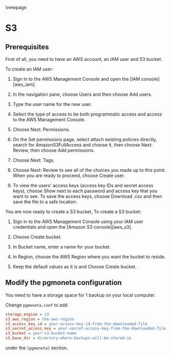 \newpage

# S3

## Prerequisites

First of all, you need to have an AWS account, an IAM user and S3 bucket.

To create an IAM user:

1. Sign in to the AWS Management Console and open the [IAM console][aws_iam].

2. In the navigation pane, choose Users and then choose Add users.

3. Type the user name for the new user.

4. Select the type of access to be both programmatic access and access to the AWS Management Console.

5. Choose Next: Permissions.

6. On the Set permissions page, select attach existing policies directly, search for AmazonS3FullAccess and choose it, then choose Next: Review, then choose Add permissions.

7. Choose Next: Tags.

8. Choose Next: Review to see all of the choices you made up to this point. When you are ready to proceed, choose Create user.

9. To view the users' access keys (access key IDs and secret access keys), choose Show next to each password and access key that you want to see. To save the access keys, choose Download .csv and then save the file to a safe location.

You are now ready to create a S3 bucket, To create a S3 bucket:

1. Sign in to the AWS Management Console using your IAM user credentials and open the [Amazon S3 console][aws_s3].

2. Choose Create bucket.

3. In Bucket name, enter a name for your bucket.

4. In Region, choose the AWS Region where you want the bucket to reside.

5. Keep the default values as it is and Choose Create bucket.

## Modify the pgmoneta configuration

You need to have a storage space for 1 backup on your local computer.

Change `pgmoneta.conf` to add

``` ini
storage_engine = s3
s3_aws_region = the-aws-region
s3_access_key_id = your-access-key-id-from-the-downloaded-file
s3_secret_access_key = your-secret-access-key-from-the-downloaded-file
s3_bucket = your-s3-bucket-name
s3_base_dir = directory-where-backups-will-be-stored-in
```

under the `[pgmoneta]` section.
